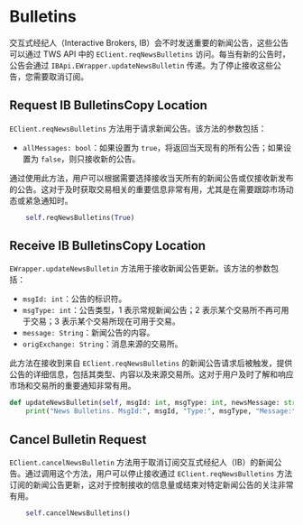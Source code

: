 # Bulletins

交互式经纪人（Interactive Brokers, IB）会不时发送重要的新闻公告，这些公告可以通过 TWS API 中的 `EClient.reqNewsBulletins` 访问。每当有新的公告时，公告会通过 `IBApi.EWrapper.updateNewsBulletin` 传递。为了停止接收这些公告，您需要取消订阅。

## Request IB BulletinsCopy Location

`EClient.reqNewsBulletins` 方法用于请求新闻公告。该方法的参数包括：

- `allMessages: bool`：如果设置为 `true`，将返回当天现有的所有公告；如果设置为 `false`，则只接收新的公告。

通过使用此方法，用户可以根据需要选择接收当天所有的新闻公告或仅接收新发布的公告。这对于及时获取交易相关的重要信息非常有用，尤其是在需要跟踪市场动态或紧急通知时。

```python
    self.reqNewsBulletins(True)
```

## Receive IB BulletinsCopy Location

`EWrapper.updateNewsBulletin` 方法用于接收新闻公告更新。该方法的参数包括：

- `msgId: int`：公告的标识符。
- `msgType: int`：公告类型，1 表示常规新闻公告；2 表示某个交易所不再可用于交易；3 表示某个交易所现在可用于交易。
- `message: String`：新闻公告的内容。
- `origExchange: String`：消息来源的交易所。

此方法在接收到来自 `EClient.reqNewsBulletins` 的新闻公告请求后被触发，提供公告的详细信息，包括其类型、内容以及来源交易所。这对于用户及时了解和响应市场和交易所的重要通知非常有用。

```python
def updateNewsBulletin(self, msgId: int, msgType: int, newsMessage: str, originExch: str):
    print("News Bulletins. MsgId:", msgId, "Type:", msgType, "Message:", newsMessage, "Exchange of Origin: ", originExch)
```

## Cancel Bulletin Request

`EClient.cancelNewsBulletin` 方法用于取消订阅交互式经纪人（IB）的新闻公告。通过调用这个方法，用户可以停止接收通过 `EClient.reqNewsBulletins` 方法订阅的新闻公告更新，这对于控制接收的信息量或结束对特定新闻公告的关注非常有用。

```python
    self.cancelNewsBulletins()
```